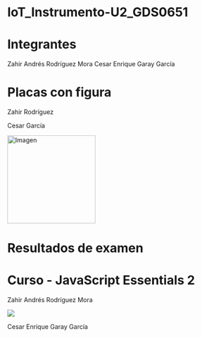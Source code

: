 # IoT_Instrumento-U2_GDS0651

# Integrantes
Zahir Andrés Rodríguez Mora
Cesar Enrique Garay García


# Placas con figura

Zahir Rodríguez

Cesar García

<div style="display: flex; align-items: center;">
  <img src="" width="200" alt="Imagen">
</div>

# Resultados de examen

# Curso - JavaScript Essentials 2

Zahir Andrés Rodríguez Mora

<img src="https://github.com/user-attachments/assets/83f5594e-5c31-4b7b-9bab-a96ec4bc793b"/>

Cesar Enrique Garay García
